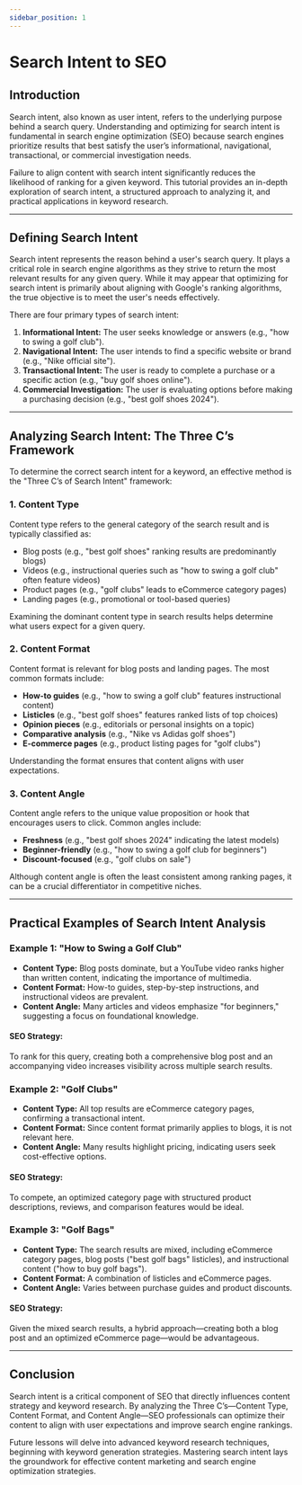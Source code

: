 ```yaml
---
sidebar_position: 1
---
```


# Search Intent to SEO

## Introduction
Search intent, also known as user intent, refers to the underlying purpose behind a search query. Understanding and optimizing for search intent is fundamental in search engine optimization (SEO) because search engines prioritize results that best satisfy the user’s informational, navigational, transactional, or commercial investigation needs.

Failure to align content with search intent significantly reduces the likelihood of ranking for a given keyword. This tutorial provides an in-depth exploration of search intent, a structured approach to analyzing it, and practical applications in keyword research.

---

## Defining Search Intent
Search intent represents the reason behind a user's search query. It plays a critical role in search engine algorithms as they strive to return the most relevant results for any given query. While it may appear that optimizing for search intent is primarily about aligning with Google's ranking algorithms, the true objective is to meet the user's needs effectively.

There are four primary types of search intent:

1. **Informational Intent:** The user seeks knowledge or answers (e.g., "how to swing a golf club").
2. **Navigational Intent:** The user intends to find a specific website or brand (e.g., "Nike official site").
3. **Transactional Intent:** The user is ready to complete a purchase or a specific action (e.g., "buy golf shoes online").
4. **Commercial Investigation:** The user is evaluating options before making a purchasing decision (e.g., "best golf shoes 2024").

---

## Analyzing Search Intent: The Three C’s Framework
To determine the correct search intent for a keyword, an effective method is the "Three C’s of Search Intent" framework:

### 1. **Content Type**
Content type refers to the general category of the search result and is typically classified as:
- Blog posts (e.g., "best golf shoes" ranking results are predominantly blogs)
- Videos (e.g., instructional queries such as "how to swing a golf club" often feature videos)
- Product pages (e.g., "golf clubs" leads to eCommerce category pages)
- Landing pages (e.g., promotional or tool-based queries)

Examining the dominant content type in search results helps determine what users expect for a given query.

### 2. **Content Format**
Content format is relevant for blog posts and landing pages. The most common formats include:
- **How-to guides** (e.g., "how to swing a golf club" features instructional content)
- **Listicles** (e.g., "best golf shoes" features ranked lists of top choices)
- **Opinion pieces** (e.g., editorials or personal insights on a topic)
- **Comparative analysis** (e.g., "Nike vs Adidas golf shoes")
- **E-commerce pages** (e.g., product listing pages for "golf clubs")

Understanding the format ensures that content aligns with user expectations.

### 3. **Content Angle**
Content angle refers to the unique value proposition or hook that encourages users to click. Common angles include:
- **Freshness** (e.g., "best golf shoes 2024" indicating the latest models)
- **Beginner-friendly** (e.g., "how to swing a golf club for beginners")
- **Discount-focused** (e.g., "golf clubs on sale")

Although content angle is often the least consistent among ranking pages, it can be a crucial differentiator in competitive niches.

---

## Practical Examples of Search Intent Analysis

### Example 1: "How to Swing a Golf Club"
- **Content Type:** Blog posts dominate, but a YouTube video ranks higher than written content, indicating the importance of multimedia.
- **Content Format:** How-to guides, step-by-step instructions, and instructional videos are prevalent.
- **Content Angle:** Many articles and videos emphasize "for beginners," suggesting a focus on foundational knowledge.

#### SEO Strategy:
To rank for this query, creating both a comprehensive blog post and an accompanying video increases visibility across multiple search results.

### Example 2: "Golf Clubs"
- **Content Type:** All top results are eCommerce category pages, confirming a transactional intent.
- **Content Format:** Since content format primarily applies to blogs, it is not relevant here.
- **Content Angle:** Many results highlight pricing, indicating users seek cost-effective options.

#### SEO Strategy:
To compete, an optimized category page with structured product descriptions, reviews, and comparison features would be ideal.

### Example 3: "Golf Bags"
- **Content Type:** The search results are mixed, including eCommerce category pages, blog posts ("best golf bags" listicles), and instructional content ("how to buy golf bags").
- **Content Format:** A combination of listicles and eCommerce pages.
- **Content Angle:** Varies between purchase guides and product discounts.

#### SEO Strategy:
Given the mixed search results, a hybrid approach—creating both a blog post and an optimized eCommerce page—would be advantageous.

---

## Conclusion
Search intent is a critical component of SEO that directly influences content strategy and keyword research. By analyzing the Three C’s—Content Type, Content Format, and Content Angle—SEO professionals can optimize their content to align with user expectations and improve search engine rankings.

Future lessons will delve into advanced keyword research techniques, beginning with keyword generation strategies. Mastering search intent lays the groundwork for effective content marketing and search engine optimization strategies.

